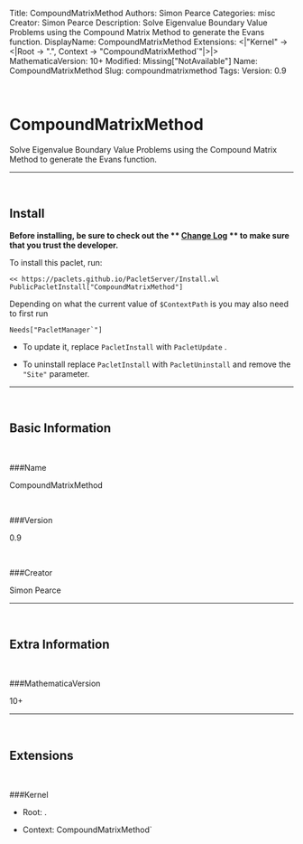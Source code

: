 Title: CompoundMatrixMethod
Authors: Simon Pearce
Categories: misc
Creator: Simon Pearce
Description: Solve Eigenvalue Boundary Value Problems using the Compound Matrix Method to generate the Evans function. 
DisplayName: CompoundMatrixMethod
Extensions: <|"Kernel" -> <|Root -> ".", Context -> "CompoundMatrixMethod`"|>|>
MathematicaVersion: 10+
Modified: Missing["NotAvailable"]
Name: CompoundMatrixMethod
Slug: compoundmatrixmethod
Tags: 
Version: 0.9

<a id="compoundmatrixmethod" class="Section" style="width:0;height:0;margin:0;padding:0;">&zwnj;</a>

# CompoundMatrixMethod

Solve Eigenvalue Boundary Value Problems using the Compound Matrix Method to generate the Evans function. 

---

<a id="install" class="Subsection" style="width:0;height:0;margin:0;padding:0;">&zwnj;</a>

## Install

**Before installing, be sure to check out the ** **[Change Log](https://paclets.github.io/PacletServer/pages/log.html)** ** to make sure that you trust the developer.**

To install this paclet, run:

    << https://paclets.github.io/PacletServer/Install.wl
    PublicPacletInstall["CompoundMatrixMethod"]

Depending on what the current value of  ```$ContextPath``` is you may also need to first run

    Needs["PacletManager`"]

*  To update it, replace  ```PacletInstall``` with  ```PacletUpdate``` . 

*  To uninstall replace  ```PacletInstall``` with  ```PacletUninstall``` and remove the  ```"Site"``` parameter.

---

<a id="basicinformation" class="Subsection" style="width:0;height:0;margin:0;padding:0;">&zwnj;</a>

## Basic Information

<a id="name" class="Subsubsection" style="width:0;height:0;margin:0;padding:0;">&zwnj;</a>

###Name

CompoundMatrixMethod

<a id="version" class="Subsubsection" style="width:0;height:0;margin:0;padding:0;">&zwnj;</a>

###Version

0.9

<a id="creator" class="Subsubsection" style="width:0;height:0;margin:0;padding:0;">&zwnj;</a>

###Creator

Simon Pearce

---

<a id="extrainformation" class="Subsection" style="width:0;height:0;margin:0;padding:0;">&zwnj;</a>

## Extra Information

<a id="mathematicaversion" class="Subsubsection" style="width:0;height:0;margin:0;padding:0;">&zwnj;</a>

###MathematicaVersion

10+

---

<a id="extensions" class="Subsection" style="width:0;height:0;margin:0;padding:0;">&zwnj;</a>

## Extensions

<a id="kernel" class="Subsubsection" style="width:0;height:0;margin:0;padding:0;">&zwnj;</a>

###Kernel

*  Root: .

*  Context: CompoundMatrixMethod`